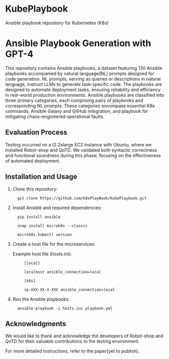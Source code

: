 # KubePlaybook
Ansible playbook repository for Kubernetes (K8s)

# Ansible Playbook Generation with GPT-4

This repository contains Ansible playbooks,  a dataset featuring 130 Ansible playbooks accompanied by natural language(NL) prompts designed for code generation. NL prompts, serving as queries or descriptions in natural language, instruct LLMs to generate task-specific code. The playbooks are designed to automate deployment tasks, ensuring reliability and efficiency in real-world production environments. Ansible playbooks are classified into three primary categories, each comprising pairs of playbooks and corresponding NL prompts. These categories encompass essential K8s commands, Ansible Galaxy and GitHub integration, and playbook for mitigating chaos-engineered operational faults.

## Evaluation Process

Testing occurred on a t2.2xlarge EC2 instance with Ubuntu, where we installed Robot-shop and QoTD. We validated both syntactic correctness and functional soundness during this phase, focusing on the effectiveness of automated deployment.

## Installation and Usage

1. Clone this repository:
   

         git clone https://github.com/K8sPlayBook/KubePlaybook.git


2. Install Ansible and required dependencies:

   
         pip install ansible

         snap install microk8s --classic

         microk8s.kubectl version


4. Create a host file for the microservices:
   
      Example host file (hosts.ini):

            [local]

            localhost ansible_connection=local

            [k8s]

            ip-XXX-XX-X-XXX ansible_connection=local


4. Run the Ansible playbooks:
   
         ansible-playbook -i hosts.ini playbook.yml

## Acknowledgments

We would like to thank and acknowledge the developers of Robot-shop and QoTD for their valuable contributions to the testing environment.


For more detailed instructions, refer to the paper[yet to publish).

